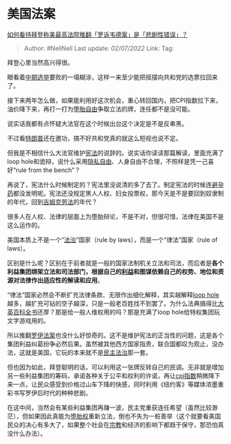 # 美国法案
[如何看待拜登称美最高法院推翻「罗诉韦德案」是「悲剧性错误」？](https://www.zhihu.com/question/539543493/answer/2545118676)

> Author: #NellNell
> Last update: *02/07/2022*
> Link:
> Tag:

拜登心里当然高兴得很。

眼看着[中期选举](https://www.zhihu.com/search?q=%E4%B8%AD%E6%9C%9F%E9%80%89%E4%B8%BE&search_source=Entity&hybrid_search_source=Entity&hybrid_search_extra=%7B%22sourceType%22%3A%22answer%22%2C%22sourceId%22%3A2545118676%7D)要败的一塌糊涂，这样一来至少能把摇摆向共和党的选票拉回来了。

接下来两年怎么做，如果能利用好这次机会，重心转回国内，把CPI指数拉下来，油价降下来，再打一打为[堕胎自由](https://www.zhihu.com/search?q=%E5%A0%95%E8%83%8E%E8%87%AA%E7%94%B1&search_source=Entity&hybrid_search_source=Entity&hybrid_search_extra=%7B%22sourceType%22%3A%22answer%22%2C%22sourceId%22%3A2545118676%7D)争取立法的牌，连任都不是没可能。

说实话我都有点怀疑大法官在这个时候出台这个决定是不是反串黑。

不过看[特朗普](https://www.zhihu.com/search?q=%E7%89%B9%E6%9C%97%E6%99%AE&search_source=Entity&hybrid_search_source=Entity&hybrid_search_extra=%7B%22sourceType%22%3A%22answer%22%2C%22sourceId%22%3A2545118676%7D)还在邀功，搞不好共和党真的就这么短视也说不定。

但我是不相信什么大法官维护[宪法](https://www.zhihu.com/search?q=%E5%AE%AA%E6%B3%95&search_source=Entity&hybrid_search_source=Entity&hybrid_search_extra=%7B%22sourceType%22%3A%22answer%22%2C%22sourceId%22%3A2545118676%7D)的说辞的。说实话你读读那篇解读，里面充满了loop hole和诡辩，说什么采用[隐私自由](https://www.zhihu.com/search?q=%E9%9A%90%E7%A7%81%E8%87%AA%E7%94%B1&search_source=Entity&hybrid_search_source=Entity&hybrid_search_extra=%7B%22sourceType%22%3A%22answer%22%2C%22sourceId%22%3A2545118676%7D)、人身自由不合理，不照样是凭一己喜好“rule from the bench”？

再说了，宪法什么时候制定的？宪法里没说清的多了去了。制定宪法的时候连[避孕药](https://www.zhihu.com/search?q=%E9%81%BF%E5%AD%95%E8%8D%AF&search_source=Entity&hybrid_search_source=Entity&hybrid_search_extra=%7B%22sourceType%22%3A%22answer%22%2C%22sourceId%22%3A2545118676%7D)都没发明呢。宪法还没规定黑人人权、妇女投票权，那今天是不是要回到奴隶制的年代，回到[吉姆克劳法](https://www.zhihu.com/search?q=%E5%90%89%E5%A7%86%E5%85%8B%E5%8A%B3%E6%B3%95&search_source=Entity&hybrid_search_source=Entity&hybrid_search_extra=%7B%22sourceType%22%3A%22answer%22%2C%22sourceId%22%3A2545118676%7D)的年代？

很多人在人权、法律的层面上为堕胎辩论，不是不对，但很可惜，法律在美国不是这么运作的。

美国本质上不是一个“[法治](https://www.zhihu.com/search?q=%E6%B3%95%E6%B2%BB&search_source=Entity&hybrid_search_source=Entity&hybrid_search_extra=%7B%22sourceType%22%3A%22answer%22%2C%22sourceId%22%3A2545118676%7D)”国家（rule by laws），而是一个“律法”国家（rule of laws）。

区别是什么呢？区别在于前者就是一般的国家法制机关立法和司法，而后者是**各个利益集团绑架立法和司法部门，根据自己的[利益](https://www.zhihu.com/search?q=%E5%88%A9%E7%9B%8A&search_source=Entity&hybrid_search_source=Entity&hybrid_search_extra=%7B%22sourceType%22%3A%22answer%22%2C%22sourceId%22%3A2545118676%7D)和图谋依赖自己的权势、地位和资源对法律作出适应性的解读和应用**。

“律法”国家必然会不断扩充法律条款、无限作出细化解释，其实越解释[loop hole](https://www.zhihu.com/search?q=loop+hole&search_source=Entity&hybrid_search_source=Entity&hybrid_search_extra=%7B%22sourceType%22%3A%22answer%22%2C%22sourceId%22%3A2545118676%7D)越多，越扩充可钻的空子越深，只是一般老百姓找不到罢了。为什么法典搞得比[大英百科全书](https://www.zhihu.com/search?q=%E5%A4%A7%E8%8B%B1%E7%99%BE%E7%A7%91%E5%85%A8%E4%B9%A6&search_source=Entity&hybrid_search_source=Entity&hybrid_search_extra=%7B%22sourceType%22%3A%22answer%22%2C%22sourceId%22%3A2545118676%7D)还厚？那是给一般人维权用的吗？那是充满了loop hole给特权集团玩文字游戏用的。

所以推翻[罗伊法案](https://www.zhihu.com/search?q=%E7%BD%97%E4%BC%8A%E6%B3%95%E6%A1%88&search_source=Entity&hybrid_search_source=Entity&hybrid_search_extra=%7B%22sourceType%22%3A%22answer%22%2C%22sourceId%22%3A2545118676%7D)也没什么好惊奇的。这不是维护宪法的正当性的问题，这是各个集团利益纠葛纷争必然后果。虽然被其他西方国家指责，联合国都叹为观止，没办法，这就是美国，它玩的本来就不是[民主法治](https://www.zhihu.com/search?q=%E6%B0%91%E4%B8%BB%E6%B3%95%E6%B2%BB&search_source=Entity&hybrid_search_source=Entity&hybrid_search_extra=%7B%22sourceType%22%3A%22answer%22%2C%22sourceId%22%3A2545118676%7D)那一套。

但也因为如此，拜登聪明的话，可以利用这一张牌反转自己的民调。无非就是增加另一些利益集团的筹码，承诺各种关于公平和权利的许诺，再让[cpi指数](https://www.zhihu.com/search?q=cpi%E6%8C%87%E6%95%B0&search_source=Entity&hybrid_search_source=Entity&hybrid_search_extra=%7B%22sourceType%22%3A%22answer%22%2C%22sourceId%22%3A2545118676%7D)稍微降下来一点，让民众感受到价格过山车下降的快感，同时利用《纽约客》等媒体浓墨重彩书写罗伊后时代的种种悲剧。

在这中间，当然会有某些利益集团再赚一波，民主党重获连任希望（虽然比较渺茫），但如果因此真能为[堕胎权](https://www.zhihu.com/search?q=%E5%A0%95%E8%83%8E%E6%9D%83&search_source=Entity&hybrid_search_source=Entity&hybrid_search_extra=%7B%22sourceType%22%3A%22answer%22%2C%22sourceId%22%3A2545118676%7D)重新立法，倒也不失为一桩善举（这个就要看美国民众的决心有多大了，如果整个社会在[宗教](https://www.zhihu.com/search?q=%E5%AE%97%E6%95%99&search_source=Entity&hybrid_search_source=Entity&hybrid_search_extra=%7B%22sourceType%22%3A%22answer%22%2C%22sourceId%22%3A2545118676%7D)和经济的影响下都趋于保守，那恐怕真没什么办法）。
